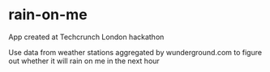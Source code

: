 rain-on-me
==========

App created at Techcrunch London hackathon

Use data from weather stations aggregated by wunderground.com to figure out whether it will rain on me in the next hour


